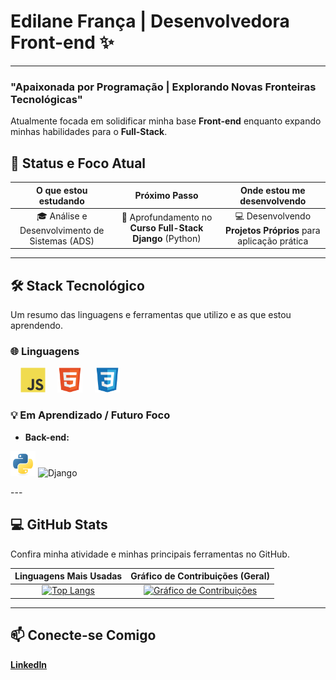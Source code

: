 # Edilane França | Desenvolvedora Front-end ✨

---

### **"Apaixonada por Programação | Explorando Novas Fronteiras Tecnológicas"**

Atualmente focada em solidificar minha base **Front-end** enquanto expando minhas habilidades para o **Full-Stack**.

## 🚀 Status e Foco Atual

| O que estou estudando | Próximo Passo | Onde estou me desenvolvendo |
| :---: | :---: | :---: |
| 🎓 Análise e Desenvolvimento de Sistemas (ADS) | 🐍 Aprofundamento no **Curso Full-Stack Django** (Python) | 💻 Desenvolvendo **Projetos Próprios** para aplicação prática |

---

## 🛠️ Stack Tecnológico

Um resumo das linguagens e ferramentas que utilizo e as que estou aprendendo.

### 🌐 Linguagens 

<p align="left">
    <img src="https://raw.githubusercontent.com/devicons/devicon/master/icons/javascript/javascript-original.svg" alt="JavaScript" width="40" height="40"/>
    <img src="https://raw.githubusercontent.com/devicons/devicon/master/icons/html5/html5-original.svg" alt="HTML5" width="40" height="40"/>
    <img src="https://raw.githubusercontent.com/devicons/devicon/master/icons/css3/css3-original.svg" alt="CSS3" width="40" height="40"/>
</p>

### 💡 Em Aprendizado / Futuro Foco

* **Back-end:**
<p align="left">
    <img src="https://raw.githubusercontent.com/devicons/devicon/master/icons/python/python-original.svg" alt="Python" width="40" height="40"/>
    <img src="https://cdn.worldvectorlogo.com/logos/django.svg" alt="Django" width="40" height="40"/>
</p>
---

## 💻 GitHub Stats

Confira minha atividade e minhas principais ferramentas no GitHub.

| Linguagens Mais Usadas | Gráfico de Contribuições (Geral) |
| :---: | :---: |
| [![Top Langs](https://github-readme-stats.vercel.app/api/top-langs/?username=ediilanee&langs_count=5&theme=material-palenight&layout=compact&hide_title=true)](https://github.com/ediilanee) | [![Gráfico de Contribuições](https://github-readme-stats.vercel.app/api?username=ediilanee&show_icons=true&theme=material-palenight&hide_title=true&line_height=25)](https://github.com/ediilanee) |

---

## 📫 Conecte-se Comigo

**[LinkedIn](https://www.linkedin.com/in/edilane-fran%C3%A7a-bb2082292/)** 

